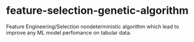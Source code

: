 # feature-selection-genetic-algorithm
Feature Engineering/Selection nondeterministic algorithm which lead to improve any ML model perfomance on tabular data.
